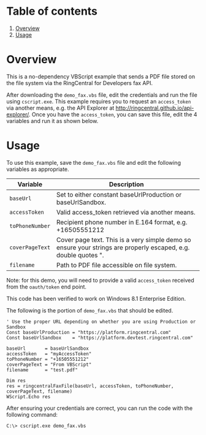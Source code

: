 # Table of contents

1. [Overview](#overview)
2. [Usage](#usage)

# Overview

This is a no-dependency VBScript example that sends a PDF file stored on the file system via the RingCentral for Developers fax API.

After downloading the `demo_fax.vbs` file, edit the credentials and run the file using `cscript.exe`. This example requires you to request an `access_token` via another means, e.g. the API Explorer at http://ringcentral.github.io/api-explorer/. Once you have the `access_token`, you can save this file, edit the 4 variables and run it as shown below.

# Usage

To use this example, save the `demo_fax.vbs` file and edit the following variables as appropriate.

| Variable | Description |
|----------|-------------|
| `baseUrl`  | Set to either constant baseUrlProduction or baseUrlSandbox. |
| `accessToken` | Valid access_token retrieved via another means. |
| `toPhoneNumber` | Recipient phone number in E.164 format, e.g. +16505551212 |
| `coverPageText` | Cover page text. This is a very simple demo so ensure your strings are properly escaped, e.g. double quotes ". |
| `filename` | Path to PDF file accessible on file system. |

Note: for this demo, you will need to provide a valid `access_token` received from the `oauth/token` end point.

This code has been verified to work on Windows 8.1 Enterprise Edition.

The following is the portion of `demo_fax.vbs` that should be edited.

```vbscript
' Use the proper URL depending on whether you are using Production or Sandbox
Const baseUrlProduction = "https://platform.ringcentral.com"
Const baseUrlSandbox    = "https://platform.devtest.ringcentral.com"

baseUrl       = baseUrlSandbox
accessToken   = "myAccessToken"
toPhoneNumber = "+16505551212"
coverPageText = "From VBScript"
filename      = "test.pdf"

Dim res
res = ringcentralFaxFile(baseUrl, accessToken, toPhoneNumber, coverPageText, filename)
WScript.Echo res
```

After ensuring your credentials are correct, you can run the code with the following command:

```dos
C:\> cscript.exe demo_fax.vbs
```
